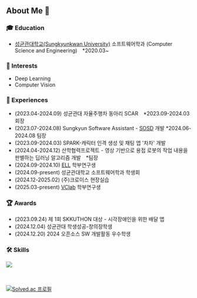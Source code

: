 ## About Me 👋

### 🎓 Education
- [성균관대학교(Sungkyunkwan University)](https://www.skku.ac.kr/skku/index.do) 소프트웨어학과 (Computer Science and Engineering) *2020.03~

### 🤔 Interests
- Deep Learning
- Computer Vision

### 🌱 Experiences
- (2023.04-2024.09) 성균관대 자율주행차 동아리 SCAR *2023.09-2024.03 회장
- (2023.07-2024.08) Sungkyun Software Assistant - [SOSD](https://sosd.skku.edu) 개발 *2024.06-2024.08 팀장
- (2023.09-2024.03) SPARK-캐릭터 인격 생성 및 채팅 앱 '차차' 개발
- (2024.04-2024.12) 산학협력프로젝트 - 영상 기반으로 용접 로봇의 작업 내용을 판별하는 딥러닝 알고리즘 개발 *팀장
- (2024.09-2024.10) [ELL](https://ell.skku.edu/) 학부연구생
- (2024.09-present) 성균관대학교 소프트웨어학과 학생회
- (2024.12-2025.02) (주)크로이스 현장실습
- (2025.03-present) [VClab](https://sites.google.com/site/vclabskku/) 학부연구생

### 🏆 Awards
- (2023.09.24) 제 1회 SKKUTHON 대상 - 시각장애인을 위한 배달 앱
- (2024.12.04) 성균관대 학생성공-창의장학생
- (2024.12.20) 2024 오픈소스 SW 개발활동 우수학생

### 🛠️ Skills
<p>
  <a href="https://skillicons.dev">
    <img src="https://skillicons.dev/icons?i=c,python,pytorch,html,css,js,react,django,kotlin" />
  </a>
  <br/>
</p>

<br/><br/>
[![Solved.ac
프로필](http://mazassumnida.wtf/api/v2/generate_badge?boj=hsh200315)](https://solved.ac/hsh200315)
<!--
**hsh200315/hsh200315** is a ✨ _special_ ✨ repository because its `README.md` (this file) appears on your GitHub profile.

Here are some ideas to get you started:

- 🔭 I’m currently working on ...
- 🌱 I’m currently learning ...
- 👯 I’m looking to collaborate on ...
- 🤔 I’m looking for help with ...
- 💬 Ask me about ...
- 📫 How to reach me: ...
- 😄 Pronouns: ...
- ⚡ Fun fact: ...
-->
